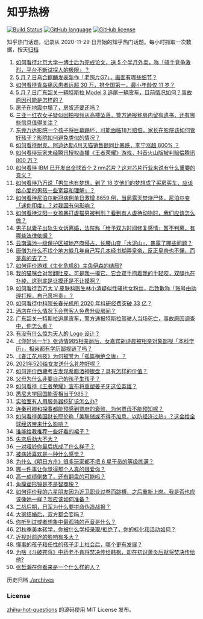 # 知乎热榜
[![Build Status](https://github.com/ToWeLong/zhihu-hot-questions/workflows/CI/badge.svg)](https://github.com/ToWeLong/zhihu-hot-questions/actions)
[![GitHub language](https://img.shields.io/badge/language-golang-orange.svg)](https://golang.org/)
[![GitHub license](https://img.shields.io/github/license/ToWeLong/zhihu-hot-questions)](https://github.com/ToWeLong/zhihu-hot-questions/blob/main/LICENSE)

知乎热门话题，记录从 2020-11-29 日开始的知乎热门话题。每小时抓取一次数据，按天[归档](./archives)

<!-- BEGIN -->

1. [如何看待北京大学一博士后为完成论文，送 5 个半月外卖，称「骑手竞争激烈，平台不断试探人的极限」？](https://www.zhihu.com/question/458170986)
1. [5 月 7 日乌合麒麟发表新作「老照片G7」，画面有哪些细节？](https://www.zhihu.com/question/458184079)
1. [如何看待青岛痛风患者远超 30 万，排全国第一，最小年龄仅 11 岁？](https://www.zhihu.com/question/457241530)
1. [5 月 7 日广东韶关一辆特斯拉 Model 3 追尾一辆货车，目前情况如何？事故原因可能是怎样的？](https://www.zhihu.com/question/458230688)
1. [房子在地震中塌了，房贷还要还吗？](https://www.zhihu.com/question/63716904)
1. [三亚一红衣女子疑似因拍视频从高楼坠落，警方通报称房内留有遗书，还有哪些信息值得关注？](https://www.zhihu.com/question/458070461)
1. [东莞万达影院一个孩子将巨幕踢坏，可能面临18万赔偿，家长在影院该如何管好孩子？影院如何避免类似的情况？](https://www.zhihu.com/question/457624626)
1. [如何看待耐克、阿迪达斯4月天猫销售额同比暴跌，李宁涨超 800% ？](https://www.zhihu.com/question/458198356)
1. [如何看待玩家未经腾讯授权直播《王者荣耀》游戏，抖音火山版被判赔偿腾讯 800 万？](https://www.zhihu.com/question/458207960)
1. [如何看待 IBM 已开发出全球首个 2 nm芯片？这对芯片行业来说有什么重要的意义？](https://www.zhihu.com/question/458099340)
1. [如何看待乃万说「男生也有梦想，到了 18 岁他们的梦想成了买房买车，应该给心爱的男孩一些宽容和理解」？](https://www.zhihu.com/question/458072558)
1. [如何看待尼泊尔新冠病例单日激增 8659 例，当局露天焚烧尸体，尼泊尔变「迷你印度」？对我国有何影响？](https://www.zhihu.com/question/457888018)
1. [如何看待沈阳一女孩暴打虐猫男被判刑？看到有人虐待动物时，我们应该怎么做？](https://www.zhihu.com/question/458191979)
1. [男子以妻子出轨生女诉离婚，法院称「给予双方时间修复感情」暂不判离，有哪些法律依据？](https://www.zhihu.com/question/458189714)
1. [云南滇池一级保护区被地产商侵占，长腰山变「水泥山」，暴露了哪些问题？](https://www.zhihu.com/question/458176455)
1. [唐僧为什么不找个地方躲几年自己写几本经书糊弄皇帝，反正皇帝也不懂，而是真的去了？](https://www.zhihu.com/question/457874561)
1. [如何评价游戏《生化危机8》主角伊森的结局?](https://www.zhihu.com/question/457971616)
1. [我的猫咪会对我翻肚皮，可是我一摸它，它会双手抱着我的手轻咬，双腿也在扑棱，这到底是让摸还是不让摸啊？](https://www.zhihu.com/question/442629160)
1. [如何看待百万大 V 皮肤科医生林小清疑似性骚扰女粉丝，后致歉称「账号由助理打理，自己愿担责」？](https://www.zhihu.com/question/458204493)
1. [如何看待中科院长春光机所 2020 年科研经费突破 33 亿？](https://www.zhihu.com/question/457734337)
1. [酒店在什么情况下会帮客人免费升级房间？](https://www.zhihu.com/question/26920344)
1. [广东韶关一特斯拉追尾货车，警方通报特斯拉驾驶人当场死亡，事故原因调查中，你怎么看？](https://www.zhihu.com/question/458241432)
1. [有没有什么惊为天人的 Logo 设计？](https://www.zhihu.com/question/335957333)
1. [《你好另一半》张诗情985相亲局后，女嘉宾胡诗晨被相亲对象鄙视「本科学历」，相亲都有学历鄙视链了吗？](https://www.zhihu.com/question/456452569)
1. [《春江花月夜》为何被誉为「孤篇横绝全唐」？](https://www.zhihu.com/question/301477404)
1. [2021年520给女友送什么礼物好呢？](https://www.zhihu.com/question/457741080)
1. [如何评价西藏考古发现希腊酒神银盘？具有怎样的价值？](https://www.zhihu.com/question/457689078)
1. [父母为什么非要自己的孩子生孩子？](https://www.zhihu.com/question/457863388)
1. [如何看待《王者荣耀》宣布将重塑姜子牙这位英雄？](https://www.zhihu.com/question/457939742)
1. [悉尼大学回国能否相当于985？](https://www.zhihu.com/question/266843003)
1. [实验室有人用服务器挖矿该怎么办?](https://www.zhihu.com/question/451758003)
1. [连秦可卿和探春都能预感到贾府的衰败，为何贾母不能预知呢？](https://www.zhihu.com/question/454745776)
1. [如何看待美国财长耶伦称「美联储或不得不加息，以防经济过热」？这会给全球经济带来什么影响？](https://www.zhihu.com/question/457850060)
1. [谁能给我推荐一些好看的裙子？](https://www.zhihu.com/question/452199398)
1. [失恋后劲大不大？](https://www.zhihu.com/question/371918832)
1. [一对哑铃你最后练成了什么样子？](https://www.zhihu.com/question/378688672)
1. [被病娇喜欢是一种什么感觉？](https://www.zhihu.com/question/378449678)
1. [为什么《明日方舟》很多玩家都不把 6 星干员的等级练满？](https://www.zhihu.com/question/453080628)
1. [哪一件事让你觉得那个人真的很爱你？](https://www.zhihu.com/question/457758056)
1. [高一成绩倒数了，还有翻盘的可能吗？](https://www.zhihu.com/question/457341656)
1. [角膜塑形镜是不是智商税？](https://www.zhihu.com/question/425556684)
1. [如何评价我的六星朋友因为近卫职业过卷而跳槽，之后重新上岗。我是否也应该像她一样？我应该如何准备？](https://www.zhihu.com/question/457809158)
1. [二战后期，日军为什么要拼命伪造战报？](https://www.zhihu.com/question/457656500)
1. [大家结婚后，双方都会变吗？](https://www.zhihu.com/question/448732110)
1. [你听到过或者想象中最孤独的声音是什么？](https://www.zhihu.com/question/317767189)
1. [21秋季美本转学，你被什么学校录取/拒绝了，你的标化和活动如何？](https://www.zhihu.com/question/380200402)
1. [近视对前途的影响有多大？](https://www.zhihu.com/question/408929919)
1. [懂事的孩子和任性的孩子走上社会后，哪个更有发展？](https://www.zhihu.com/question/455549481)
1. [为啥《斗破苍穹》中药老不肯将焚决传给韩枫，却在初识萧炎后就将焚决传给他?](https://www.zhihu.com/question/381375455)
1. [张哲瀚在你看来是一个什么样的人？](https://www.zhihu.com/question/452636694)

<!-- END -->

历史归档 [./archives](./archives)


### License
[zhihu-hot-questions](https://github.com/towelong/zhihu-hot-questions) 的源码使用 MIT License 发布。